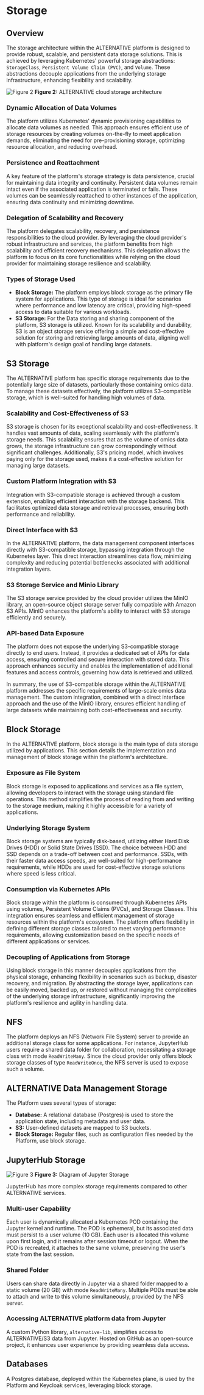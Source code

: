 # Storage

## Overview

The storage architecture within the ALTERNATIVE platform is designed to provide robust, scalable, and persistent data storage solutions. This is achieved by leveraging Kubernetes' powerful storage abstractions: `StorageClass`, `Persistent Volume Claim (PVC)`, and `Volume`. These abstractions decouple applications from the underlying storage infrastructure, enhancing flexibility and scalability.

![Figure 2](images/storage.png)
**Figure 2:** ALTERNATIVE cloud storage architecture

### Dynamic Allocation of Data Volumes

The platform utilizes Kubernetes' dynamic provisioning capabilities to allocate data volumes as needed. This approach ensures efficient use of storage resources by creating volumes on-the-fly to meet application demands, eliminating the need for pre-provisioning storage, optimizing resource allocation, and reducing overhead.

### Persistence and Reattachment

A key feature of the platform's storage strategy is data persistence, crucial for maintaining data integrity and continuity. Persistent data volumes remain intact even if the associated application is terminated or fails. These volumes can be seamlessly reattached to other instances of the application, ensuring data continuity and minimizing downtime.

### Delegation of Scalability and Recovery

The platform delegates scalability, recovery, and persistence responsibilities to the cloud provider. By leveraging the cloud provider's robust infrastructure and services, the platform benefits from high scalability and efficient recovery mechanisms. This delegation allows the platform to focus on its core functionalities while relying on the cloud provider for maintaining storage resilience and scalability.

### Types of Storage Used

- **Block Storage:** The platform employs block storage as the primary file system for applications. This type of storage is ideal for scenarios where performance and low latency are critical, providing high-speed access to data suitable for various workloads.
- **S3 Storage:** For the Data storing and sharing component of the platform, S3 storage is utilized. Known for its scalability and durability, S3 is an object storage service offering a simple and cost-effective solution for storing and retrieving large amounts of data, aligning well with platform's design goal of handling large datasets.

## S3 Storage

The ALTERNATIVE platform has specific storage requirements due to the potentially large size of datasets, particularly those containing omics data. To manage these datasets effectively, the platform utilizes S3-compatible storage, which is well-suited for handling high volumes of data.

### Scalability and Cost-Effectiveness of S3

S3 storage is chosen for its exceptional scalability and cost-effectiveness. It handles vast amounts of data, scaling seamlessly with the platform's storage needs. This scalability ensures that as the volume of omics data grows, the storage infrastructure can grow correspondingly without significant challenges. Additionally, S3's pricing model, which involves paying only for the storage used, makes it a cost-effective solution for managing large datasets.

### Custom Platform Integration with S3

Integration with S3-compatible storage is achieved through a custom extension, enabling efficient interaction with the storage backend. This facilitates optimized data storage and retrieval processes, ensuring both performance and reliability.

### Direct Interface with S3

In the ALTERNATIVE platform, the data management component interfaces directly with S3-compatible storage, bypassing integration through the Kubernetes layer. This direct interaction streamlines data flow, minimizing complexity and reducing potential bottlenecks associated with additional integration layers.

### S3 Storage Service and Minio Library

The S3 storage service provided by the cloud provider utilizes the MinIO library, an open-source object storage server fully compatible with Amazon S3 APIs. MinIO enhances the platform's ability to interact with S3 storage efficiently and securely.

### API-based Data Exposure

The platform does not expose the underlying S3-compatible storage directly to end users. Instead, it provides a dedicated set of APIs for data access, ensuring controlled and secure interaction with stored data. This approach enhances security and enables the implementation of additional features and access controls, governing how data is retrieved and utilized.

In summary, the use of S3-compatible storage within the ALTERNATIVE platform addresses the specific requirements of large-scale omics data management. The custom integration, combined with a direct interface approach and the use of the MinIO library, ensures efficient handling of large datasets while maintaining both cost-effectiveness and security.

## Block Storage

In the ALTERNATIVE platform, block storage is the main type of data storage utilized by applications. This section details the implementation and management of block storage within the platform's architecture.

### Exposure as File System

Block storage is exposed to applications and services as a file system, allowing developers to interact with the storage using standard file operations. This method simplifies the process of reading from and writing to the storage medium, making it highly accessible for a variety of applications.

### Underlying Storage System

Block storage systems are typically disk-based, utilizing either Hard Disk Drives (HDD) or Solid State Drives (SSD). The choice between HDD and SSD depends on a trade-off between cost and performance. SSDs, with their faster data access speeds, are well-suited for high-performance requirements, while HDDs are used for cost-effective storage solutions where speed is less critical.

### Consumption via Kubernetes APIs

Block storage within the platform is consumed through Kubernetes APIs using volumes, Persistent Volume Claims (PVCs), and Storage Classes. This integration ensures seamless and efficient management of storage resources within the platform's ecosystem. The platform offers flexibility in defining different storage classes tailored to meet varying performance requirements, allowing customization based on the specific needs of different applications or services.

### Decoupling of Applications from Storage

Using block storage in this manner decouples applications from the physical storage, enhancing flexibility in scenarios such as backup, disaster recovery, and migration. By abstracting the storage layer, applications can be easily moved, backed up, or restored without managing the complexities of the underlying storage infrastructure, significantly improving the platform's resilience and agility in handling data.

## NFS

The platform deploys an NFS (Network File System) server to provide an additional storage class for some applications. For instance, JupyterHub users require a shared data folder for collaboration, necessitating a storage class with mode `ReadWriteMany`. Since the cloud provider only offers block storage classes of type `ReadWriteOnce`, the NFS server is used to expose such a volume.

## ALTERNATIVE Data Management Storage

The Platform uses several types of storage:
- **Database:** A relational database (Postgres) is used to store the application state, including metadata and user data.
- **S3:** User-defined datasets are mapped to S3 buckets.
- **Block Storage:** Regular files, such as configuration files needed by the Platform, use block storage.

## JupyterHub Storage

![Figure 3](images/storage-jupyter.png)
**Figure 3:** Diagram of Jupyter Storage

JupyterHub has more complex storage requirements compared to other ALTERNATIVE services.

### Multi-user Capability

Each user is dynamically allocated a Kubernetes POD containing the Jupyter kernel and runtime. The POD is ephemeral, but its associated data must persist to a user volume (10 GB). Each user is allocated this volume upon first login, and it remains after session timeout or logout. When the POD is recreated, it attaches to the same volume, preserving the user's state from the last session.

### Shared Folder

Users can share data directly in Jupyter via a shared folder mapped to a static volume (20 GB) with mode `ReadWriteMany`. Multiple PODs must be able to attach and write to this volume simultaneously, provided by the NFS server.

### Accessing ALTERNATIVE platform data from Jupyter

A custom Python library, `alternative-lib`, simplifies access to ALTERNATIVE/S3 data from Jupyter. Hosted on GitHub as an open-source project, it enhances user experience by providing seamless data access.

## Databases

A Postgres database, deployed within the Kubernetes plane, is used by the Platform and Keycloak services, leveraging block storage.